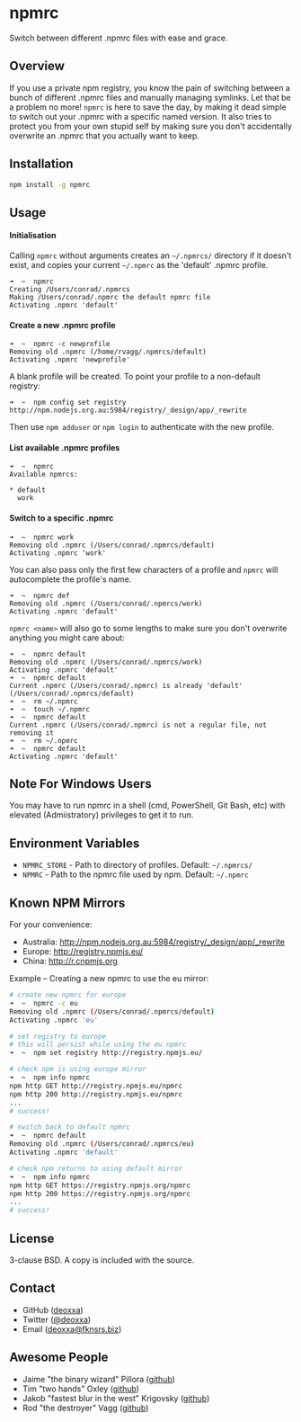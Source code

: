 npmrc
=====

Switch between different .npmrc files with ease and grace.

Overview
--------

If you use a private npm registry, you know the pain of switching between a
bunch of different .npmrc files and manually managing symlinks. Let that be a
problem no more! `npmrc` is here to save the day, by making it dead simple to
switch out your .npmrc with a specific named version. It also tries to protect
you from your own stupid self by making sure you don't accidentally overwrite an
.npmrc that you actually want to keep.


Installation
------------

``` sh
npm install -g npmrc
```

Usage
-----

#### Initialisation

Calling `npmrc` without arguments creates an `~/.npmrcs/` directory if it doesn't exist,
and copies your current `~/.npmrc` as the 'default' .npmrc profile.

```
➜  ~  npmrc
Creating /Users/conrad/.npmrcs
Making /Users/conrad/.npmrc the default npmrc file
Activating .npmrc 'default'
```

#### Create a new .npmrc profile

```
➜  ~  npmrc -c newprofile
Removing old .npmrc (/home/rvagg/.npmrcs/default)
Activating .npmrc 'newprofile'
```

A blank profile will be created. To point your profile to a non-default registry:

```
➜  ~  npm config set registry http://npm.nodejs.org.au:5984/registry/_design/app/_rewrite
```

Then use `npm adduser` or `npm login` to authenticate with the new profile.


#### List available .npmrc profiles

```
➜  ~  npmrc 
Available npmrcs:
    
* default
  work
```

#### Switch to a specific .npmrc 

```
➜  ~  npmrc work
Removing old .npmrc (/Users/conrad/.npmrcs/default)
Activating .npmrc 'work'
```

You can also pass only the first few characters of a profile and `npmrc` will
autocomplete the profile's name.

```
➜  ~  npmrc def
Removing old .npmrc (/Users/conrad/.npmrcs/work)
Activating .npmrc 'default'
```

`npmrc <name>` will also go to some lengths to make sure you don't overwrite
anything you might care about:

```
➜  ~  npmrc default
Removing old .npmrc (/Users/conrad/.npmrcs/work)
Activating .npmrc 'default'
➜  ~  npmrc default  
Current .npmrc (/Users/conrad/.npmrc) is already 'default' (/Users/conrad/.npmrcs/default)
➜  ~  rm ~/.npmrc
➜  ~  touch ~/.npmrc
➜  ~  npmrc default
Current .npmrc (/Users/conrad/.npmrc) is not a regular file, not removing it
➜  ~  rm ~/.npmrc
➜  ~  npmrc default
Activating .npmrc 'default'
```

Note For Windows Users
----------------------

You may have to run npmrc in a shell (cmd, PowerShell, Git Bash, etc) with elevated (Admiistratory) privileges to get it to run.

Environment Variables
---------------------

* `NPMRC_STORE` - Path to directory of profiles. Default: `~/.npmrcs/`
* `NPMRC` - Path to the npmrc file used by npm. Default: `~/.npmrc`


Known NPM Mirrors
---------------------

For your convenience:

* Australia: http://npm.nodejs.org.au:5984/registry/_design/app/_rewrite
* Europe: http://registry.npmjs.eu/
* China: http://r.cnpmjs.org

Example – Creating a new npmrc to use the eu mirror:

```bash
# create new npmrc for europe
➜  ~  npmrc -c eu 
Removing old .npmrc (/Users/conrad/.npmrcs/default)
Activating .npmrc 'eu'

# set registry to europe
# this will persist while using the eu npmrc
➜  ~  npm set registry http://registry.npmjs.eu/

# check npm is using europe mirror
➜  ~  npm info npmrc 
npm http GET http://registry.npmjs.eu/npmrc
npm http 200 http://registry.npmjs.eu/npmrc
...
# success!

# switch back to default npmrc
➜  ~  npmrc default
Removing old .npmrc (/Users/conrad/.npmrcs/eu)
Activating .npmrc 'default'

# check npm returns to using default mirror
➜  ~  npm info npmrc 
npm http GET https://registry.npmjs.org/npmrc
npm http 200 https://registry.npmjs.org/npmrc
... 
# success!
```

License
-------

3-clause BSD. A copy is included with the source.

Contact
-------

* GitHub ([deoxxa](http://github.com/deoxxa))
* Twitter ([@deoxxa](http://twitter.com/deoxxa))
* Email ([deoxxa@fknsrs.biz](mailto:deoxxa@fknsrs.biz))

Awesome People
--------------

* Jaime "the binary wizard" Pillora ([github](https://github.com/jpillora))
* Tim "two hands" Oxley ([github](https://github.com/timoxley))
* Jakob "fastest blur in the west" Krigovsky ([github](https://github.com/SonicHedgehog))
* Rod "the destroyer" Vagg ([github](https://github.com/rvagg))
